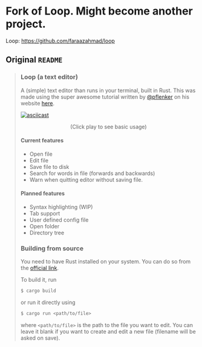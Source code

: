 # Fork of Loop. Might become another project.

Loop: https://github.com/faraazahmad/loop

## Original `README`

> ### Loop (a text editor)
> 
> A (simple) text editor than runs in your terminal, built in Rust. This was made using the super awesome
> tutorial written by [@pflenker](https://github.com/pflenker) on his website [here](https://www.philippflenker.com/hecto/).
> 
> [![asciicast](https://asciinema.org/a/317801.svg)](https://asciinema.org/a/317801?autoplay=1&t=6)
> <p align="center">(Click play to see basic usage)</p>
> 
> #### Current features
> 
> * Open file
> * Edit file
> * Save file to disk
> * Search for words in file (forwards and backwards)
> * Warn when quitting editor without saving file.
> 
> #### Planned features
> 
> * Syntax highlighting (WIP)
> * Tab support
> * User defined config file
> * Open folder
> * Directory tree
> 
> ### Building from source
> 
> You need to have Rust installed on your system. You can do so from the
> [official link](https://www.rust-lang.org/tools/install).
> 
> To build it, run 
> 
> ```bash
> $ cargo build
> ```
> 
> or run it directly using 
> 
> ```bash
> $ cargo run <path/to/file>
> ```
> 
> where `<path/to/file>` is the path to the file you want to edit. You can leave it blank if you want to create and edit a new file (filename will be
> asked on save).
